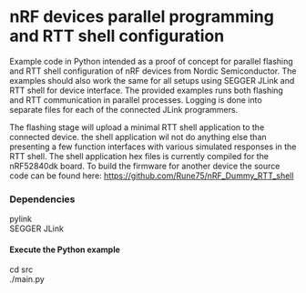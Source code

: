 # nRF devices parallel programming and RTT shell configuration
Example code in Python intended as a proof of concept for parallel flashing and RTT shell configuration of nRF devices from Nordic Semiconductor. The examples should also work the same for all setups using SEGGER JLink and RTT shell for device interface. The provided examples runs both flashing and RTT communication in parallel processes. Logging is done into separate files for each of the connected JLink programmers.

The flashing stage will upload a minimal RTT shell application to the connected device. the shell application wil not do anything else than presenting a few function interfaces with various simulated responses in the RTT shell. The shell application hex files is currently compiled for the nRF52840dk board. To build the firmware for another device the source code can be found here: https://github.com/Rune75/nRF_Dummy_RTT_shell

### Dependencies 
pylink  
SEGGER JLink

#### Execute the Python example  
cd src  
./main.py
